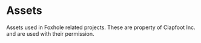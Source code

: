 # Assets
Assets used in Foxhole related projects. These are property of Clapfoot Inc. and are used with their permission.

